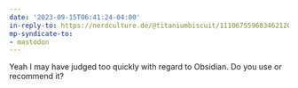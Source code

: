 ```yaml
---
date: '2023-09-15T06:41:24-04:00'
in-reply-to: https://nerdculture.de/@titaniumbiscuit/111067559683462120
mp-syndicate-to:
- mastodon
---
```


Yeah I may have judged too quickly with regard to Obsidian. Do you use or recommend it? 